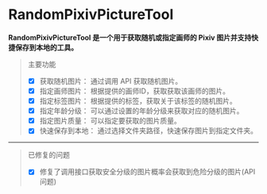 # RandomPixivPictureTool
**RandomPixivPictureTool 是一个用于获取随机或指定画师的 Pixiv 图片并支持快捷保存到本地的工具。**
> 主要功能
> * [x] 获取随机图片： 通过调用 API 获取随机图片。
> * [x] 指定画师图片： 根据提供的画师ID，获取获取该画师的图片。
> * [x] 指定标签图片： 根据提供的标签，获取关于该标签的随机图片。
> * [x] 指定年龄分级： 可以通过设置的年龄分级来获取对应的随机图片。
> * [x] 指定图片质量： 可以指定要获取的图片质量。
> * [x] 快速保存到本地： 通过选择文件夹路径，快速保存图片到指定文件夹。
___
> 已修复的问题
> * [x] 修复了调用接口获取安全分级的图片概率会获取到危险分级的图片(API问题)

